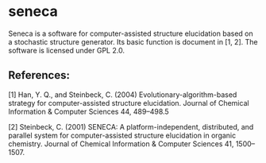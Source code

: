 # seneca
Seneca is a software for computer-assisted structure elucidation based on a stochastic structure generator. Its basic function is document in 
[1, 2].
The software is licensed under GPL 2.0.

## References:
[1] Han, Y. Q., and Steinbeck, C. (2004) Evolutionary-algorithm-based strategy for computer-assisted structure elucidation. Journal of Chemical Information & Computer Sciences 44, 489–498.5

[2] Steinbeck, C. (2001) SENECA: A platform-independent, distributed, and parallel system for computer-assisted structure elucidation in organic chemistry. Journal of Chemical Information & Computer Sciences 41, 1500–1507.
